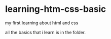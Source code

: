 # learning-htm-css-basic
my first learning about html and css

all the basics that i learn is in the folder.


